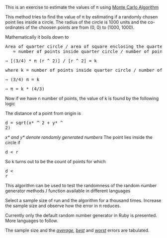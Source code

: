 This is an exercise to estimate the values of π using [Monte Carlo Algorithm](http://en.wikipedia.org/wiki/Monte_Carlo_algorithm)

This method tries to find the value of π by estimating if a randomly chosen point lies inside a circle. The radius of the circle is 1000 units and the co-ordinates of the choosen points are from (0, 0) to (1000, 1000).

Mathematically it boils down to 

<pre>Area of quarter circle / area of square enclosing the quarter circle
   = number of points inside quarter circle / number of points inside square
</pre>

<pre>⇒ [(3/4) * π (r ^ 2)] / [r ^ 2] = k</pre>

<pre>where k = number of points inside quarter circle / number of points inside square (k is found by experiment)</pre>

<pre>⇒ (3/4) π = k</pre>

<pre>⇒ π = k * (4/3)</pre>

Now if we have n number of points, the value of k is found by the following logic

The distance of a point from origin is <pre>d = sqrt(x* ^ 2 + y* ^ 2)</pre>
_x* and y* denote randomly generated numbers_
The point lies inside the circle if <pre>d < r</pre>

So k turns out to be the count of points for which <pre>d < r</pre>

This algorithm can be used to test the randomness of the random number generator methods / function available in different languages

Select a sample size of run and the algorithm for a thousand times. Increase the sample size and observe how the error in π reduces.

Currently only the default random number generator in Ruby is presented. More languages to follow.

The sample size and the [*average*](https://github.com/chiku/Find-pi/blob/master/output/average.markdown), [*best*](https://github.com/chiku/Find-pi/blob/master/output/best.markdown) and [*worst*](https://github.com/chiku/Find-pi/blob/master/output/worst.markdown) errors are tabulated.

